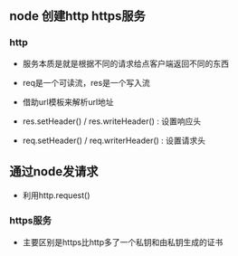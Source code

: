 ## node 创建http https服务

### http

- 服务本质是就是根据不同的请求给点客户端返回不同的东西
- req是一个可读流，res是一个写入流
- 借助url模板来解析url地址

- res.setHeader() / res.writeHeader() : 设置响应头
- req.setHeader() / req.writerHeader() : 设置请求头

## 通过node发请求

- 利用http.request()


### https服务

- 主要区别是https比http多了一个私钥和由私钥生成的证书